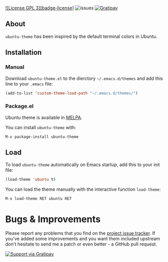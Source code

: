 [![License GPL 3][badge-license]](http://www.gnu.org/licenses/gpl-3.0.txt)
![issues](http://img.shields.io/github/issues/rocher/ubuntu-theme.svg)
[![Gratipay](http://img.shields.io/gratipay/rocher.svg)](https://www.gratipay.com/rocher/)


## About ##

`ubuntu-theme` has been inspired by the default terminal colors in Ubuntu.


## Installation ##

### Manual ###

Download `ubuntu-theme.el` to the dierctory `~/.emacs.d/themes` and add this
line to your `.emacs` file:

```lisp
(add-to-list 'custom-theme-load-path "~/.emacs.d/themes/")
```

### Package.el ###

Ubuntu theme is available in [MELPA](http://melpa.org).

You can install `ubuntu-theme` with:

`M-x package-install ubuntu-theme`

## Load ##

To load `ubuntu-theme` automatically on Emacs startup, add this to your init
file:

```lisp
(load-theme 'ubuntu t)
```

You can load the theme manually with the interactive function `load-theme`:

`M-x load-theme RET ubuntu RET`


# Bugs & Improvements #

Please report any problems that you find on the
[project issue tracker](https://github.com/rocher/ubuntu-theme/issues). If
you've added some improvements and you want them included upstream don't
hesitate to send me a patch or even better - a GitHub pull
request.


[![Support via Gratipay](https://cdn.rawgit.com/gratipay/gratipay-badge/2.3.0/dist/gratipay.png)](https://gratipay.com/rocher/)
